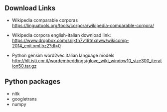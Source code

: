 ## Download Links
* Wikipedia comparable corporas https://linguatools.org/tools/corpora/wikipedia-comparable-corpora/
 
* Wikipedia corpora english-italian download link: https://www.dropbox.com/s/jjkfn7v19tnxnww/wikicomp-2014_enit.xml.bz2?dl=0

* Python gensim word2vec italian language models http://hlt.isti.cnr.it/wordembeddings/glove_wiki_window10_size300_iteration50.tar.gz

## Python packages

* nltk
* googletrans
* numpy
